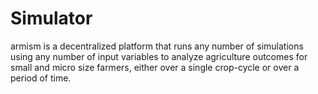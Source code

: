 # Simulator
armism is a decentralized platform that runs any number of simulations using any number of input variables to analyze agriculture outcomes for small and micro size farmers, either over a single crop-cycle or over a period of time.
